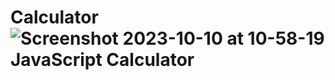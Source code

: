 # Calculator![Screenshot 2023-10-10 at 10-58-19 JavaScript Calculator](https://github.com/Ali-munir/Calculator/assets/88024005/25471a66-9ab6-4d2c-a62c-ba30f22fdcaf)
